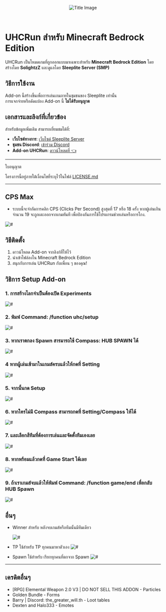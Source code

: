 <p align="center">
  <img src="https://github.com/SolightzZ/Project_UHC_RUN/blob/main/Original%20Packs/title.png" alt="Title Image">
</p>

<br>

# UHCRun สำหรับ Minecraft Bedrock Edition

UHCRun เป็นโหมดเกมที่ถูกออกแบบมาเฉพาะสำหรับ **Minecraft Bedrock Edition** โดยสร้างโดย **SolightzZ** และดูแลโดย **Sleeplite Server (SMP)**

## วิธีการใช้งาน

Add-on นี้สร้างขึ้นเพื่อการเล่นเกมภายในชุมชนของ Sleeplite เท่านั้น  
การแจกจ่ายหรือดัดแปลง Add-on นี้ **ไม่ได้รับอนุญาต**

## เอกสารและลิงก์ที่เกี่ยวข้อง

สำหรับข้อมูลเพิ่มเติม สามารถเยี่ยมชมได้ที่:

- **เว็บไซต์ทางการ**: [เว็บไซต์ Sleeplite Server](https://solightzz.gitbook.io/sleeplite)
- **ชุมชน Discord**: [เข้าร่วม Discord](https://discord.com/invite/gtqfbmvTJK)
- **Add-on UHCRun**: [ดาวน์โหลดที่ 👈](https://github.com/SolightzZ/Project_UHC_RUN/releases)

---

ใบอนุญาต

โครงการนี้อยู่ภายใต้เงื่อนไขที่ระบุไว้ในไฟล์ [LICENSE.md](./LICENSE.md)

---

##  CPS Max
- ระบบนี้จะจำกัดการคลิก CPS (Clicks Per Second) สูงสุดที่ 17 หรือ 18 ครั้ง หากผู้เล่นเกินจำนวน 19 จะถูกเตะออกจากเกมทันที เพื่อป้องกันการใช้โปรแกรมช่วยเล่นหรือการโกง.

 <img src="https://github.com/SolightzZ/Project_UHC_RUN/blob/main/img/Screenshot%20(2168).png" alt="#">
 
## วิธีติดตั้ง

1. ดาวน์โหลด Add-on จากลิงก์ที่ให้ไว้
2. นำเข้าไฟล์ลงใน Minecraft Bedrock Edition
3. สนุกกับการเล่น UHCRun กับเพื่อน ๆ ของคุณ!

## วิธิการ Setup Add-on

### 1. การสร้างโลกจำเป็นต้องเปิด Experiments

   <img src="https://github.com/SolightzZ/Project_UHC_RUN/blob/main/img/Screenshot%20(2138).png" alt="#">

### 2. พิมพ์ Command: /function uhc/setup

   <img src="https://github.com/SolightzZ/Project_UHC_RUN/blob/main/img/Screenshot%20(2120).png" alt="#">

### 3. หากเราตกลง Spawn สารมารถใช้ Compass: HUB SPAWN ได้

   <img src="https://github.com/SolightzZ/Project_UHC_RUN/blob/main/img/Screenshot%20(2132).png" alt="#">

### 4 หากผู้เล่นเข้ามาในเกมส์ครบแล้วให้กดที่ Setting

   <img src="https://github.com/SolightzZ/Project_UHC_RUN/blob/main/img/Screenshot%20(2123).png" alt="#">

### 5. จากนั้นกด Setup

   <img src="https://github.com/SolightzZ/Project_UHC_RUN/blob/main/img/Screenshot%20(2124).png" alt="#">

### 6. หากใครไม่มี Compass สามารถกดที่ Setting/Compass ให้ได้

   <img src="https://github.com/SolightzZ/Project_UHC_RUN/blob/main/img/Screenshot%20(2131).png" alt="#">

### 7. และเลือกสีทีมที่ต้องการเล่นและจัดตั้งทีมเองเลย

   <img src="https://github.com/SolightzZ/Project_UHC_RUN/blob/main/img/Screenshot%20(2125).png" alt="#">

### 8. หากพร้อมแล้วกดที่ Game Start ได้เลย

   <img src="https://github.com/SolightzZ/Project_UHC_RUN/blob/main/img/Screenshot%20(2133).png" alt="#">

### 9. ถ้าเราเกมส์จบแล้วให้พิมพ์ Command: /function game/end เพื่อกลับ HUB Spawn

   <img src="https://github.com/SolightzZ/Project_UHC_RUN/blob/main/img/Screenshot%20(2134).png" alt="#">

## อื่นๆ

- Winner สำหรับ หลังจบเกมส์หรือทีมนั้นมีทีมเดียว

  <img src="https://github.com/SolightzZ/Project_UHC_RUN/blob/main/img/Screenshot%20(2127).png" alt="#">

- TP ใช้สำหรับ TP ทุกคนมาหาตัวเอง
  <img src="https://github.com/SolightzZ/Project_UHC_RUN/blob/main/img/Screenshot%20(2129).png" alt="#">
- Spawn ใช้สำหรับ เรียกทุกคนที่ตกจาก Spawn
  <img src="https://github.com/SolightzZ/Project_UHC_RUN/blob/main/img/Screenshot%20(2128).png" alt="#">

---

## เครดิตอื่นๆ

- [RPG] Elemental Weapon 2.0 V3 | DO NOT SELL THIS ADDON - Particles
- Golden Bundle - Forms
- Barry | Discord: the_greater_will.th - Loot tables
- Dexten and Halo333 - Emotes
